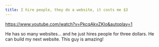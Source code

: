 ```yaml
---
title: I hire people, they do a website, it costs me $3
---
```


https://www.youtube.com/watch?v=PkcqAkvZKlo&autoplay=1

He has so many websites... and he just hires people for three dollars. He can build my next website. This guy is amazing!